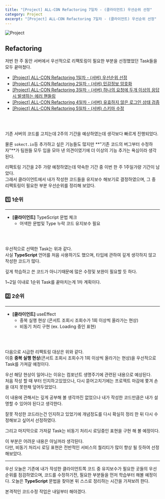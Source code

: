 ```yaml
---
title: "[Project] ALL-CON Refactoring 7일차 - (클라이언트) 우선순위 선정"
category: Project
excerpt: "[Project] ALL-CON Refactoring 7일차 - (클라이언트) 우선순위 선정"
---
```


![Project](https://user-images.githubusercontent.com/83164003/152715311-82cc5a61-ca9c-4c46-a955-77970d4449bb.jpg)
## Refactoring

저번 한 주 동안 서버에서 우선적으로 리팩토링이 필요한 부분을 선정했었던 Task들을 모두 끝마쳤다. 
- <a href="https://jh8459.github.io/project/22.02.07.refactoring/">[Project] ALL-CON Refactoring 1일차 - (서버) 우선순위 선정</a>
- <a href="https://jh8459.github.io/project/22.02.08.refactoring/">[Project] ALL-CON Refactoring 2일차 - (서버) 민감정보 암호화</a>
- <a href="https://jh8459.github.io/project/22.02.09.refactoring/">[Project] ALL-CON Refactoring 3일차 - (서버) 하나의 요청에 두개 이상의 응답시 발생하는 에러 핸들링</a>
- <a href="https://jh8459.github.io/project/22.02.10.refactoring/">[Project] ALL-CON Refactoring 4일차 - (서버) 유효하지 않은 로그인 상태 검증</a>
- <a href="https://jh8459.github.io/project/22.02.11.refactoring/">[Project] ALL-CON Refactoring 5일차 - (서버) 스키마 수정</a>

<br>
<br>

기존 서버의 코드를 고치는데 2주의 기간을 예상하였는데 생각보다 빠르게 진행되었다.

물론 `sokect.io`등 추가하고 싶은 기능들도 많지만 **"기존 코드의 버그부터 수정하자"**가 팀원들 모두 입을 모아 낸 의견이였기에 더 이상의 기능 추가는 욕심이라 생각된다.

리팩토링 기간을 2주 가량 예정하였는데 약속한 기간 중 이번 한 주 1주일가량 기간이 남았다.<br> 
그래서 클라이언트에서 내가 작성한 코드들을 유지보수 해보기로 결정하였으며, 그 중 리팩토링이 필요한 부분 우선순위를 정리해 보았다.
<br>

### 1️⃣ 1순위
---

- **[클라이언트]** TypeScript 문법 체크 
  - 어색한 문법및 Type 누락 코드 유지보수 필요

<br>
<br>

우선적으로 선택한 Task는 위과 같다. <br>
사실 **TypeScript** 언어를 처음 사용하기도 했으며, 타입에 관하여 깊게 생각하지 않고 작성한 코드가 많다.

깊게 학습하고 쓴 코드가 아니기때문에 많은 수정및 보완이 필요할 듯 하다.

1~2일 이내로 1순위 Task를 끝마치는게 1차 계획이다.

### 2️⃣ 2순위
---

- **[클라이언트]** useEffect
  - 중복 실행 현상 (콘서트 조회시 조회수가 1회 이상씩 올라가는 현상)
  - 비동기 처리 구현 (ex. Loading 중인 표현)

<br>
<br>


다음으로 시급한 리팩토링 대상은 위와 같다.<br>
이중 **중복 실행 현상**(콘서트 조회시 조회수가 1회 이상씩 올라가는 현상)을 우선적으로 Task를 가져갈 예정이다.

우선 해당 현상이 일어나는 이유는 컴포넌트 생명주기에 관련된 내용으로 예상된다.<br>
처음 작성 할 때 부터 인지하고있었으나, 다시 뜯어고치기에는 프로젝트 마감에 쫓겨 손을 대지 못한채 덮어두었었다.

이 내용에 관해서는 깊게 공부해 볼 생각까진 없었으나 내가 작성한 코드만큼은 내가 설명할 수 있어야 된다고 생각한다.

잘못 작성한 코드라는건 인지하고 있었기에 개념정도를 다시 확실히 정리 한 뒤 다시 수정해보고 싶어서 선정하였다.

그리고 마지막으로 가져갈 Task는 비동기 처리시 로딩중인 표현을 구현 해 볼 예정이다.

이 부분은 어려운 내용은 아닐꺼라 생각된다.<br>
다만, 비동기 처리시 로딩 표현은 전반적인 서비스의 퀄리티가 많이 향상 될 듯하여 선정해보았다.

---


우선 오늘은 기존에 내가 작성한 클라이언트쪽 코드 중 유지보수가 필요한 곳들의 우선순위를 점검하였으며, 코드를 수정하기전, 필요한 부분들을 먼저 학습부터 해볼 예정이다.
오늘은 **TypeScript** 문법을 찾아본 뒤 스스로 정리하는 시간을 가져보려 한다.

본격적인 코드수정 작업은 내일부터 해야겠다.
<br>
<br>
